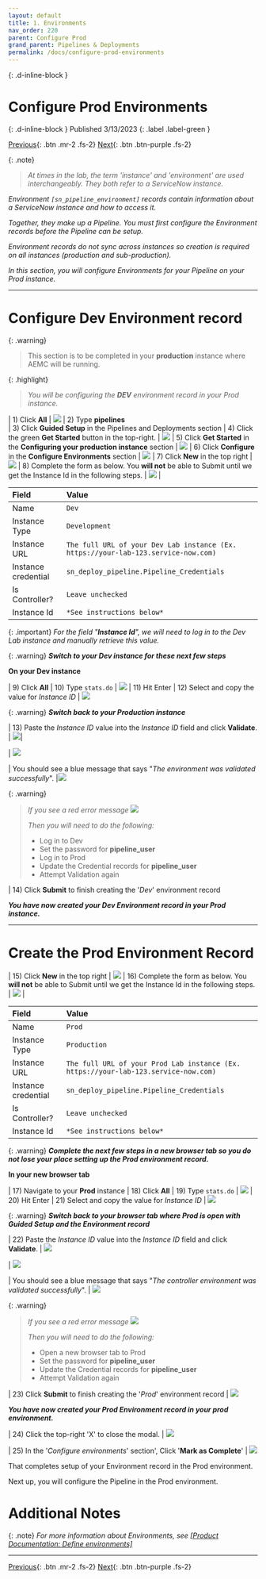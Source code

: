 ```yaml
---
layout: default
title: 1. Environments
nav_order: 220
parent: Configure Prod
grand_parent: Pipelines & Deployments
permalink: /docs/configure-prod-environments
---
```


{: .d-inline-block }
# Configure Prod Environments 
{: .d-inline-block }
Published 3/13/2023
{: .label .label-green }

[Previous][PREV]{: .btn .mr-2 .fs-2}
[Next][NEXT]{: .btn .btn-purple .fs-2}

{: .note}
> *At times in the lab, the term 'instance' and 'environment' are used interchangeably.  They both refer to a ServiceNow instance.*

*Environment ```[sn_pipeline_environment]``` records contain information about a ServiceNow instance and how to access it.*

*Together, they make up a Pipeline. You must first configure the Environment records before the Pipeline can be setup.*

*Environment records do not sync across instances so creation is required on all instances (production and sub-production).*

*In this section, you will configure Environments for your Pipeline on your Prod instance.*

---

# Configure Dev Environment record 

{: .warning}
>This section is to be completed in your **production** instance where AEMC will be running.

{: .highlight}
> *You will be configuring the **DEV** environment record in your Prod instance.*

| 1) Click **All** | ![](../assets/images/2023-03-07-15-05-18.png)
| 2) Type **pipelines**  
| 3) Click **Guided Setup** in the Pipelines and Deployments section 
| 4) Click the green **Get Started** button in the top-right. | ![](../assets/images/2023-03-07-15-23-27.png)
| 5) Click **Get Started** in the **Configuring your production instance** section | ![](../assets/images/2023-03-07-15-22-52.png)
| 6) Click **Configure** in the **Configure Environments** section  | ![](../assets/images/2023-03-09-15-28-57.png)
| 7) Click **New** in the top right | ![](../assets/images/2023-03-09-15-29-57.png)
| 8) Complete the form as below.  You **will not** be able to Submit until we get the Instance Id in the following steps. | ![](../assets/images/2023-03-09-15-32-08.png) |

| Field | Value |
|:---|:---|
| Name | ```Dev``` |
| Instance Type| ```Development``` |
| Instance URL | ```The full URL of your Dev Lab instance (Ex. https://your-lab-123.service-now.com)``` |
| Instance credential | ```sn_deploy_pipeline.Pipeline_Credentials``` |
| Is Controller? | ```Leave unchecked``` |
| Instance Id | ```*See instructions below*``` |

{: .important}
*For the field "**Instance Id**", we will need to log in to the Dev Lab instance and manually retrieve this value.*

{: .warning}
***Switch to your Dev instance for these next few steps***

**On your Dev instance**

| 9) Click **All** 
| 10) Type ```stats.do``` | ![](../assets/images/2023-03-10-16-31-47.png) 
| 11) Hit Enter
| 12) Select and copy the value for *Instance ID* | ![](../assets/images/2023-03-09-15-39-10.png)

{: .warning}
***Switch back to your Production instance***

| 13) Paste the *Instance ID* value into the *Instance ID* field and click **Validate**. | ![](../assets/images/2023-03-09-15-49-48.png)|

| ![](../assets/images/2023-03-09-15-50-27.png)

| You should see a blue message that says "*The environment was validated successfully*". |![](../assets/images/2023-03-09-15-51-38.png)

{: .warning}
> *If you see a red error message*
> ![](../assets/images/2023-03-09-15-53-40.png)
>
> *Then you will need to do the following:*
> - Log in to Dev
> - Set the password for **pipeline_user**
> - Log in to Prod
> - Update the Credential records for **pipeline_user**
> - Attempt Validation again

| 14) Click **Submit** to finish creating the '*Dev*' environment record

***You have now created your Dev Environment record in your Prod instance.***

---

# Create the Prod Environment Record

| 15) Click **New** in the top right | ![](../assets/images/2023-03-09-15-29-57.png)
| 16) Complete the form as below.  You **will not** be able to Submit until we get the Instance Id in the following steps. | ![](../assets/images/2023-03-09-15-32-08.png) |

| Field | Value |
|:---|:---|
| Name | ```Prod``` |
| Instance Type| ```Production``` |
| Instance URL | ```The full URL of your Prod Lab instance (Ex. https://your-lab-123.service-now.com)``` |
| Instance credential | ```sn_deploy_pipeline.Pipeline_Credentials``` |
| Is Controller? | ```Leave unchecked``` |
| Instance Id | ```*See instructions below*``` |

{: .warning}
***Complete the next few steps in a new browser tab so you do not lose your place setting up the Prod environment record.***

**In your new browser tab**

| 17) Navigate to your **Prod** instance
| 18) Click **All** 
| 19) Type ```stats.do``` | ![](../assets/images/2023-03-10-16-31-47.png) 
| 20) Hit Enter
| 21) Select and copy the value for *Instance ID* | ![](../assets/images/2023-03-09-15-39-10.png)

{: .warning}
***Switch back to your browser tab where Prod is open with Guided Setup and the Environment record***

| 22) Paste the *Instance ID* value into the *Instance ID* field and click **Validate**. | ![](../assets/images/2023-03-12-16-58-04.png)

| ![](../assets/images/2023-03-09-15-50-27.png)

| You should see a blue message that says "*The controller environment was validated successfully*". | ![](../assets/images/2023-03-12-17-05-44.png)

{: .warning}
> *If you see a red error message*
> ![](../assets/images/2023-03-09-15-53-40.png)
>
> *Then you will need to do the following:*
> - Open a new browser tab to Prod
> - Set the password for **pipeline_user**
> - Update the Credential records for **pipeline_user**
> - Attempt Validation again

| 23) Click **Submit** to finish creating the '*Prod*' environment record | ![](../assets/images/2023-03-12-16-59-46.png)

***You have now created your Prod Environment record in your prod environment.***

| 24) Click the top-right 'X' to close the modal. | ![](../assets/images/2023-03-12-17-09-24.png)

| 25) In the '*Configure environments*' section', Click '**Mark as Complete**' | ![](../assets/images/2023-03-12-17-10-18.png)

That completes setup of your Environment record in the Prod environment.

Next up, you will configure the Pipeline in the Prod environment.

# Additional Notes

{: .note}
*For more information about Environments, see [[Product Documentation: Define environments]](https://docs.servicenow.com/csh?topicname=create-environment.html)*

--- 

[Previous][PREV]{: .btn .mr-2 .fs-2}
[Next][NEXT]{: .btn .btn-purple .fs-2}

[PREV]: /lab_aemc/docs/configure-prod
[NEXT]: /lab_aemc/docs/configure-prod-pipeline